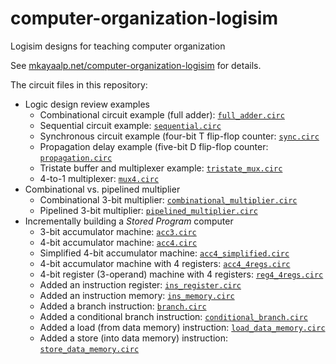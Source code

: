 # computer-organization-logisim
Logisim designs for teaching computer organization

See [mkayaalp.net/computer-organization-logisim](https://mkayaalp.net/computer-organization-logisim) for details.

The circuit files in this repository:

- Logic design review examples
  - Combinational circuit example (full adder): [`full_adder.circ`](full_adder.circ)
  - Sequential circuit example: [`sequential.circ`](sequential.circ)
  - Synchronous circuit example (four-bit T flip-flop counter: [`sync.circ`](sync.circ)
  - Propagation delay example (five-bit D flip-flop counter: [`propagation.circ`](propagation.circ)
  - Tristate buffer and multiplexer example: [`tristate_mux.circ`](tristate_mux.circ)
  - 4-to-1 multiplexer: [`mux4.circ`](mux4.circ)
- Combinational vs. pipelined multiplier
  - Combinational 3-bit multiplier: [`combinational_multiplier.circ`](combinational_multiplier.circ)
  - Pipelined 3-bit multiplier: [`pipelined_multiplier.circ`](pipelined_multiplier.circ)
- Incrementally building a *Stored Program* computer
  - 3-bit accumulator machine: [`acc3.circ`](acc3.circ)
  - 4-bit accumulator machine: [`acc4.circ`](acc4.circ)
  - Simplified 4-bit accumulator machine: [`acc4_simplified.circ`](acc4_simplified.circ)
  - 4-bit accumulator machine with 4 registers: [`acc4_4regs.circ`](acc4_4regs.circ)
  - 4-bit register (3-operand) machine with 4 registers: [`reg4_4regs.circ`](reg4_4regs.circ)
  - Added an instruction register: [`ins_register.circ`](ins_register.circ)
  - Added an instruction memory: [`ins_memory.circ`](ins_memory.circ)
  - Added a branch instruction: [`branch.circ`](branch.circ)
  - Added a conditional branch instruction: [`conditional_branch.circ`](conditional_branch.circ)
  - Added a load (from data memory) instruction: [`load_data_memory.circ`](load_data_memory.circ)
  - Added a store (into data memory) instruction: [`store_data_memory.circ`](store_data_memory.circ)


